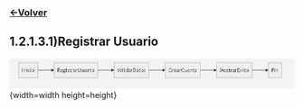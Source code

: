 ### [<-Volver](README.md)
## 1.2.1.3.1)Registrar Usuario
![](1.2.1.3.1.img.PNG){width=width height=height}